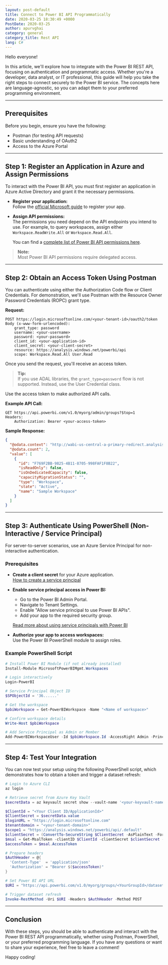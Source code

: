 ```yaml
---
layout: post-default
title: Connect to Power BI API Programmatically
date: 2020-03-25 18:30:49 +0000
PostDate: 2020-03-25
author: apurvghai
category: general
category_title: Rest API
lang: C#
---
```


Hello everyone!

In this article, we'll explore how to integrate with the Power BI REST API, focusing on authentication and programmatic access. Whether you're a developer, data analyst, or IT professional, this guide will help you take the right steps to connect securely to the Power BI service. The concepts here are language-agnostic, so you can adapt them to your preferred programming environment.

---

## Prerequisites

Before you begin, ensure you have the following:

- Postman (for testing API requests)
- Basic understanding of OAuth2
- Access to the Azure Portal

---

## Step 1: Register an Application in Azure and Assign Permissions

To interact with the Power BI API, you must first register an application in Azure Active Directory and grant it the necessary permissions.

- **Register your application:**  
  Follow the [official Microsoft guide](https://docs.microsoft.com/en-us/azure/active-directory/develop/quickstart-register-app) to register your app.

- **Assign API permissions:**  
  The permissions you need depend on the API endpoints you intend to use. For example, to query workspaces, assign either `Workspace.ReadWrite.All` or `Workspace.Read.All`.

  You can find a [complete list of Power BI API permissions here](https://docs.microsoft.com/en-us/rest/api/power-bi/).

> **Note:**  
> Most Power BI API permissions require delegated access.

---

## Step 2: Obtain an Access Token Using Postman

You can authenticate using either the Authorization Code flow or Client Credentials. For demonstration, we'll use Postman with the Resource Owner Password Credentials (ROPC) grant type.

**Request:**

```
POST https://login.microsoftonline.com/<your-tenant-id>/oauth2/token
Body (x-www-form-urlencoded):
    grant_type: password
    username: <your-username>
    password: <your-password>
    client_id: <your-application-id>
    client_secret: <your-client-secret>
    resource: https://analysis.windows.net/powerbi/api
    scope: Workspace.Read.All User.Read
```

Once you send the request, you'll receive an access token.

> **Tip:**  
> If you use ADAL libraries, the `grant_type=password` flow is not supported. Instead, use the User Credential class.

Use the access token to make authorized API calls.

**Example API Call:**

```
GET https://api.powerbi.com/v1.0/myorg/admin/groups?$top=1
Headers:
    Authorization: Bearer <your-access-token>
```

**Sample Response:**

```json
{
  "@odata.context": "http://wabi-us-central-a-primary-redirect.analysis.windows.net/v1.0/myorg/admin/$metadata#groups",
  "@odata.count": 2,
  "value": [
    {
      "id": "F769F2BB-9825-4B11-8705-998FAF1F8B22",
      "isReadOnly": false,
      "isOnDedicatedCapacity": false,
      "capacityMigrationStatus": "",
      "type": "Workspace",
      "state": "Active",
      "name": "Sample Workspace"
    }
  ]
}
```

---

## Step 3: Authenticate Using PowerShell (Non-Interactive / Service Principal)

For server-to-server scenarios, use an Azure Service Principal for non-interactive authentication.

### Prerequisites

- **Create a client secret** for your Azure application.  
  [How to create a service principal](https://docs.microsoft.com/en-us/azure/active-directory/develop/howto-create-service-principal-portal)

- **Enable service principal access in Power BI:**  
  - Go to the Power BI Admin Portal.
  - Navigate to Tenant Settings.
  - Enable "Allow service principal to use Power BI APIs".
  - Add your app to the required security group.

  [Read more about using service principals with Power BI](https://powerbi.microsoft.com/en-us/blog/use-power-bi-api-with-service-principal-preview/)

- **Authorize your app to access workspaces:**  
  Use the Power BI PowerShell module to assign roles.

### Example PowerShell Script

```powershell
# Install Power BI Module (if not already installed)
Install-Module MicrosoftPowerBIMgmt.Workspaces

# Login interactively
Login-PowerBI

# Service Principal Object ID
$SPObjectId = '36......'

# Get the workspace
$pbiWorkspace = Get-PowerBIWorkspace -Name "<Name of workspace>"

# Confirm workspace details
Write-Host $pbiWorkspace

# Add Service Principal as Admin or Member
Add-PowerBIWorkspaceUser -Id $pbiWorkspace.Id -AccessRight Admin -PrincipalType App -Identifier $SPObjectId
```

---

## Step 4: Test Your Integration

You can now test your setup using the following PowerShell script, which demonstrates how to obtain a token and trigger a dataset refresh:

```powershell
# Login to Azure CLI
az login

# Retrieve secret from Azure Key Vault
$secretData = az keyvault secret show --vault-name '<your-keyvault-name>' --name '<your-secret-name>' | ConvertFrom-Json | Select value

$ClientId = "<Your Client ID/ApplicationId>"
$ClientSecret = $secretData.value
$loginURL = "https://login.microsoftonline.com"
$tenantdomain = "<your-tenant-domain>"
$scope1 = "https://analysis.windows.net/powerbi/api/.default"
$clientSecret = (ConvertTo-SecureString $ClientSecret -AsPlainText -Force)
$msal = Get-MsalToken -clientID $ClientId -clientSecret $clientSecret -tenantID $tenantdomain -Scopes $scope1
$accessToken = $msal.AccessToken

# Prepare headers
$AuthHeader = @{
  'Content-Type'  = 'application/json'
  'Authorization' = "Bearer $($accessToken)"
}

# Set Power BI API URL
$URI = "https://api.powerbi.com/v1.0/myorg/groups/<YourGroupId>/datasets/<YourDataSetId>/refreshes"

# Trigger dataset refresh
Invoke-RestMethod -Uri $URI -Headers $AuthHeader -Method POST
```

---

## Conclusion

With these steps, you should be able to authenticate and interact with the Power BI REST API programmatically, whether using Postman, PowerShell, or your preferred programming language. If you have any questions or want to share your experience, feel free to leave a comment!

Happy coding!
